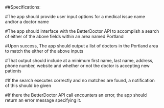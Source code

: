 ##Specifications:

#The app should provide user input options for a medical issue name and/or a doctor name

#The app should interface with the BetterDoctor API to accomplish a search of either of the above fields within an area named Portland

#Upon success, The app should output a list of doctors in the Portland area to match the either of the above inputs

#That output should include at a minimum first name, last name, address, phone number, website and whether or not the doctor is accepting new patients

#If the search executes correctly and no matches are found, a notification of this should be given

#If there the BetterDoctor API call encounters an error, the app should return an error message specifying it.
